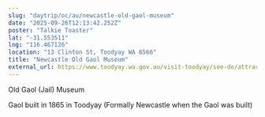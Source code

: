```yaml
---
slug: "daytrip/oc/au/newcastle-old-gaol-museum"
date: "2025-09-26T12:13:42.252Z"
poster: "Talkie Toaster"
lat: "-31.553511"
lng: "116.467126"
location: "13 Clinton St, Toodyay WA 6566"
title: "Newcastle Old Gaol Museum"
external_url: https://www.toodyay.wa.gov.au/visit-toodyay/see-do/attractions/newcastle-gaol-museum-precinct.aspx
---
```

Old Gaol (Jail) Museum

Gaol built in 1865 in Toodyay (Formally Newcastle when the Gaol was built) 